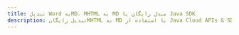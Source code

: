 ---title: تبدیل Word بهMD، MHTML به MD مبدل رایگان یا Java SDKdescription: تبدیل رایگانMHTML به MD با استفاده از Java Cloud APIs & SDK. همچنین اسناد Microsoft Word و OpenOffice را در Cloud ایجاد، ویرایش و رندر کنید.---